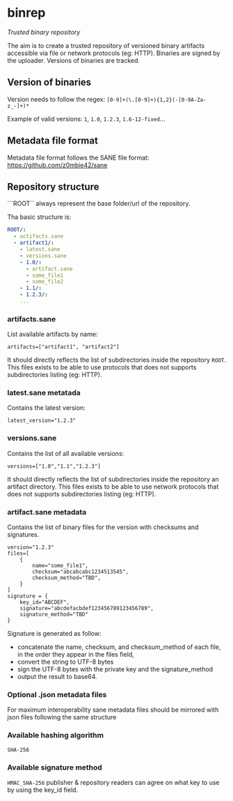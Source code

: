 # binrep


_Trusted binary repository_

The aim is to create a trusted repository of versioned binary artifacts accessible via file or network protocols (eg: HTTP). Binaries are signed by the uploader. Versions of binaries are tracked. 


## Version of binaries

Version needs to follow the regex: ```[0-9]+(\.[0-9]+){1,2}(-[0-9A-Za-z_-]+)*```

Example of valid versions: ```1```,  ```1.0```, ```1.2.3```,  ```1.6-12-fixed```...

## Metadata file format

Metadata file format follows the SANE file format: https://github.com/z0mbie42/sane

## Repository structure

```ROOT`` always represent the base folder/url of the repository.

Tha basic structure is: 
```yml
ROOT/:
  - actifacts.sane
  - artifact1/:
    - latest.sane
    - versions.sane
    - 1.0/:
      - artifact.sane
      - some_file1
      - some_file2
    - 1.1/:
    - 1.2.3/:
    ...
```

### artifacts.sane

List available artifacts by name:
```sane
artifacts=["artifact1", "artifact2"]
``` 
It should directly reflects the list of subdirectories inside the repository ```ROOT```. This files exists to be able to use protocols that does not supports subdirectories listing (eg: HTTP).

### latest.sane metatada

Contains the latest version:
```sane
latest_version="1.2.3"
```

### versions.sane

Contains the list of all available versions:
```sane
versions=["1.0","1.1","1.2.3"]
```
It should directly reflects the list of subdirectories inside the repository an artifact directory. This files exists to be able to use network protocols that does not supports subdirectories listing (eg: HTTP).

### artifact.sane metadata

Contains the list of binary files for the version with checksums and signatures.
```sane
version="1.2.3"
files=[
    {
        name="some_file1",
        checksum="abcabcabc1234513545",
        checksum_method="TBD",
    }
]
signature = {
    key_id="ABCDEF",
    signature="abcdefacbdef123456789123456789",
    signature_method="TBD"
}
```

Signature is generated as follow: 
- concatenate the name, checksum, and checksum_method of each file, in the order they appear in the files field,
- convert the string to UTF-8 bytes
- sign the UTF-8 bytes with the private key and the signature_method
- output the result to base64.

### Optional .json metadata files

For maximum interoperability sane metadata files should be mirrored with json files following the same structure

### Available hashing algorithm

`SHA-256`

### Available signature method

`HMAC_SHA-256` publisher & repository readers can agree on what key to use by using the key_id field.


